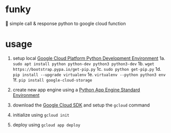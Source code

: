 # funky
🎷 simple call &amp; response python to google cloud function

# usage

1. setup local [Google Cloud Platform Python Development Environment](https://cloud.google.com/python/setup)
1a. `sudo apt install python python-dev python3 python3-dev`
1b. `wget https://bootstrap.pypa.io/get-pip.py`
1c. `sudo python get-pip.py`
1d. `pip install --upgrade virtualenv`
1e. `virtualenv --python python3 env`
1f. `pip install google-cloud-storage`

2. create new app engine using a [Python App Engine Standard Environment](https://cloud.google.com/appengine/docs/standard/python/quickstart)
3. download the [Google Cloud SDK](https://cloud.google.com/sdk/?hl=en_US) and setup the `gcloud` command
4. initialize using `gcloud init`
5. deploy using `gcloud app deploy`
